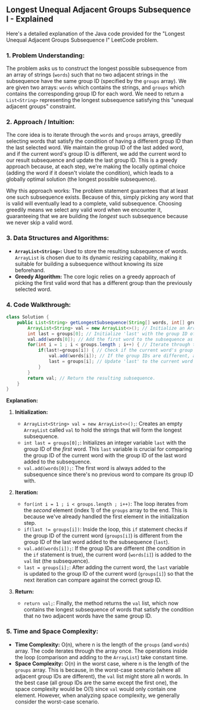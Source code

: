 ## Longest Unequal Adjacent Groups Subsequence I - Explained

Here's a detailed explanation of the Java code provided for the "Longest Unequal Adjacent Groups Subsequence I" LeetCode problem.

### 1. Problem Understanding:

The problem asks us to construct the longest possible subsequence from an array of strings (`words`) such that no two adjacent strings in the subsequence have the same group ID (specified by the `groups` array). We are given two arrays: `words` which contains the strings, and `groups` which contains the corresponding group ID for each word.  We need to return a `List<String>` representing the longest subsequence satisfying this "unequal adjacent groups" constraint.

### 2. Approach / Intuition:

The core idea is to iterate through the `words` and `groups` arrays, greedily selecting words that satisfy the condition of having a different group ID than the last selected word. We maintain the group ID of the last added word, and if the current word's group ID is different, we add the current word to our result subsequence and update the last group ID. This is a greedy approach because, at each step, we're making the locally optimal choice (adding the word if it doesn't violate the condition), which leads to a globally optimal solution (the longest possible subsequence).

Why this approach works: The problem statement guarantees that at least one such subsequence exists.  Because of this, simply picking any word that is valid will eventually lead to a complete, valid subsequence. Choosing greedily means we select any valid word when we encounter it, guaranteeing that we are building the *longest* such subsequence because we never skip a valid word.

### 3. Data Structures and Algorithms:

*   **`ArrayList<String>`:** Used to store the resulting subsequence of words. `ArrayList` is chosen due to its dynamic resizing capability, making it suitable for building a subsequence without knowing its size beforehand.
*   **Greedy Algorithm:** The core logic relies on a greedy approach of picking the first valid word that has a different group than the previously selected word.

### 4. Code Walkthrough:

```java
class Solution {
    public List<String> getLongestSubsequence(String[] words, int[] groups) {
        ArrayList<String> val = new ArrayList<>(); // Initialize an ArrayList to store the resulting subsequence.
        int last = groups[0]; // Initialize 'last' with the group ID of the first word. This tracks the group ID of the last added word.
        val.add(words[0]); // Add the first word to the subsequence as the base case.
        for(int i = 1 ; i < groups.length ; i++) { // Iterate through the remaining words and groups, starting from the second element.
            if(last!=groups[i]) { // Check if the current word's group ID is different from the last added word's group ID.
                val.add(words[i]); // If the group IDs are different, add the current word to the subsequence.
                last = groups[i]; // Update 'last' to the current word's group ID.
            }
        }
        return val; // Return the resulting subsequence.
    }
}
```

**Explanation:**

1.  **Initialization:**
    *   `ArrayList<String> val = new ArrayList<>();`: Creates an empty `ArrayList` called `val` to hold the strings that will form the longest subsequence.
    *   `int last = groups[0];`: Initializes an integer variable `last` with the group ID of the *first* word. This `last` variable is crucial for comparing the group ID of the current word with the group ID of the last word added to the subsequence.
    *   `val.add(words[0]);`: The first word is always added to the subsequence since there's no previous word to compare its group ID with.

2.  **Iteration:**
    *   `for(int i = 1 ; i < groups.length ; i++)`: The loop iterates from the *second* element (index 1) of the `groups` array to the end. This is because we've already handled the first element in the initialization step.
    *   `if(last != groups[i])`: Inside the loop, this `if` statement checks if the group ID of the current word (`groups[i]`) is different from the group ID of the last word added to the subsequence (`last`).
    *   `val.add(words[i]);`: If the group IDs are different (the condition in the `if` statement is true), the current word (`words[i]`) is added to the `val` list (the subsequence).
    *   `last = groups[i];`: After adding the current word, the `last` variable is updated to the group ID of the current word (`groups[i]`) so that the next iteration can compare against the correct group ID.

3.  **Return:**
    *   `return val;`: Finally, the method returns the `val` list, which now contains the longest subsequence of words that satisfy the condition that no two adjacent words have the same group ID.

### 5. Time and Space Complexity:

*   **Time Complexity:** O(n), where n is the length of the `groups` (and `words`) array. The code iterates through the array once. The operations inside the loop (comparison and adding to the `ArrayList`) take constant time.
*   **Space Complexity:** O(n) in the worst case, where n is the length of the `groups` array. This is because, in the worst-case scenario (where all adjacent group IDs are different), the `val` list might store all n words. In the best case (all group IDs are the same except the first one), the space complexity would be O(1) since `val` would only contain one element.  However, when analyzing space complexity, we generally consider the worst-case scenario.
